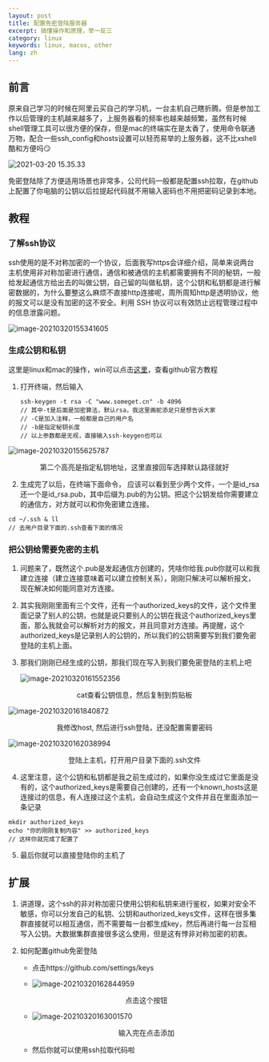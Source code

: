 ```yaml
---
layout: post
title: 配置免密登陆服务器
excerpt: 搞懂操作和原理，举一反三
category: linux
keywords: linux, macos, other
lang: zh
---
```


## 前言

原来自己学习的时候在阿里云买自己的学习机，一台主机自己瞎折腾。但是参加工作以后管理的主机越来越多了，上服务器看的频率也越来越频繁，虽然有时候shell管理工具可以很方便的保存，但是mac的终端实在是太香了，使用命令联通万物，配合一些ssh_config和hosts设置可以轻而易举的上服务器，这不比xshell酷和方便吗😏

![2021-03-20 15.35.33](https://mypicgogo.oss-cn-hangzhou.aliyuncs.com/tuchuang20210320153638.gif)

免密登陆除了方便适用场景也非常多，公司代码一般都是配置ssh拉取，在github上配置了你电脑的公钥以后拉提起代码就不用输入密码也不用把密码记录到本地。

## 教程

### 了解ssh协议

ssh使用的是不对称加密的一个协议，后面我写https会详细介绍，简单来说两台主机使用非对称加密进行通信，通信和被通信的主机都需要拥有不同的秘钥，一般给发起通信方给出去的叫做公钥，自己留的叫做私钥，这个公钥和私钥都是进行解密数据的，为什么要整这么麻烦不直接http连接呢，周所周知http是透明协议，他的报文可以是没有加密的这不安全。利用 SSH 协议可以有效防止远程管理过程中的信息泄露问题。

![image-20210320155341605](https://mypicgogo.oss-cn-hangzhou.aliyuncs.com/tuchuang20210320155341.png)

### 生成公钥和私钥

这里是linux和mac的操作，win可以点击[这里](https://docs.github.com/en/github/authenticating-to-github/connecting-to-github-with-ssh)，查看github官方教程

1. 打开终端，然后输入

   ```shell
   ssh-keygen -t rsa -C "www.someget.cn" -b 4096
   // 其中-t是后面是加密算法，默认rsa，我这里画蛇添足只是想告诉大家
   // -C是加入注释，一般都是自己的用户名
   // -b是指定秘钥长度
   // 以上参数都是无视，直接输入ssh-keygen也可以
   ```

![image-20210320155625787](https://mypicgogo.oss-cn-hangzhou.aliyuncs.com/tuchuang20210320155625.png)

<center>第二个高亮是指定私钥地址，这里直接回车选择默认路径就好</center>

2. 生成完了以后，在终端下面命令， 应该可以看到至少两个文件，一个是id_rsa还一个是id_rsa.pub，其中后缀为.pub的为公钥。把这个公钥发给你需要建立的通信方，对方就可以和你免密建立连接。

```shell
cd ~/.ssh & ll
// 去用户目录下面的.ssh查看下面的情况
```

### 把公钥给需要免密的主机

1. 问题来了，既然这个.pub是发起通信方创建的，凭啥你给我.pub你就可以和我建立连接（建立连接意味着可以建立控制关系），刚刚只解决可以解析报文，现在解决如何能同意对方连接。

2. 其实我刚刚里面有三个文件，还有一个authorized_keys的文件，这个文件里面记录了别人的公钥，也就是说只要别人的公钥在我这个authorized_keys里面，那么我就会可以解析对方的报文，并且同意对方连接。再提醒，这个authorized_keys是记录别人的公钥的，所以我们的公钥需要写到我们要免密登陆的主机上面。

3. 那我们刚刚已经生成的公钥，那我们现在写入到我们要免密登陆的主机上吧

   

   ![image-20210320161552356](https://mypicgogo.oss-cn-hangzhou.aliyuncs.com/tuchuang20210320161552.png)

<center>cat查看公钥信息，然后复制到剪贴板</center>

![image-20210320161840872](https://mypicgogo.oss-cn-hangzhou.aliyuncs.com/tuchuang20210320161840.png)

<center>我修改host, 然后进行ssh登陆，还没配置需要密码</center>

![image-20210320162038994](https://mypicgogo.oss-cn-hangzhou.aliyuncs.com/tuchuang20210320162039.png)

<center>登陆上主机，打开用户目录下面的.ssh文件</center>

4. 这里注意，这个公钥和私钥都是我之前生成过的，如果你没生成过它里面是没有的，这个authorized_keys是需要自己创建的，还有一个known_hosts这是连接过的信息，有人连接过这个主机，会自动生成这个文件并且在里面添加一条记录

```shell
mkdir authorized_keys
echo "你的刚刚复制内容" >> authorized_keys
// 这样你就完成了配置了
```

5. 最后你就可以直接登陆你的主机了

## 扩展

1. 讲道理，这个ssh的非对称加密只使用公钥和私钥来进行鉴权，如果对安全不敏感，你可以分发自己的私钥、公钥和authorized_keys文件，这样在很多集群直接就可以相互通信，而不需要每一台都生成key，然后再进行每一台互相写入公钥。大数据集群直接很多这么使用，但是这有悖非对称加密的初衷。

2. 如何配置github免密登陆

   - 点击https://github.com/settings/keys

   - ![image-20210320162844959](https://mypicgogo.oss-cn-hangzhou.aliyuncs.com/tuchuang20210320162844.png)

     <center>点击这个按钮</center>

   - ![image-20210320163001570](https://mypicgogo.oss-cn-hangzhou.aliyuncs.com/tuchuang20210320163001.png)

     <center>输入完在点击添加</center>

   - 然后你就可以使用ssh拉取代码啦



​           





